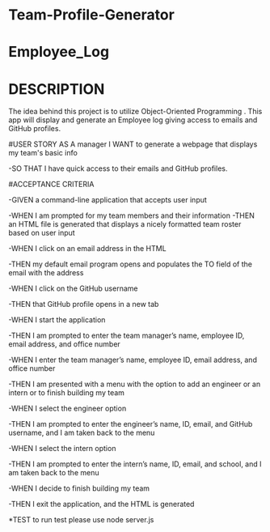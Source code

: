 # Team-Profile-Generator

# Employee_Log
# DESCRIPTION
The idea behind this project is to utilize 
Object-Oriented Programming . This app will display 
and generate an Employee log giving access to emails 
and GitHub profiles.

#USER STORY
AS A manager
I WANT to generate a webpage that displays my team's 
basic info 

-SO THAT I have quick access to their emails and 
GitHub profiles.

#ACCEPTANCE CRITERIA

-GIVEN a command-line application that accepts user 
input

-WHEN I am prompted for my team members and their 
information
-THEN an HTML file is generated that displays a nicely 
formatted team roster based on user input

-WHEN I click on an email address in the HTML

-THEN my default email program opens and populates the 
TO field of the email with the address

-WHEN I click on the GitHub username

-THEN that GitHub profile opens in a new tab

-WHEN I start the application

-THEN I am prompted to enter the team manager’s name, 
employee ID, email address, and office number

-WHEN I enter the team manager’s name, employee ID, 
email address, and office number

-THEN I am presented with a menu with the option to 
add an engineer or an intern or to finish building my 
team

-WHEN I select the engineer option

-THEN I am prompted to enter the engineer’s name, ID, 
email, and GitHub username, and I am taken back to the 
menu

-WHEN I select the intern option

-THEN I am prompted to enter the intern’s name, ID, 
email, and school, and I am taken back to the menu

-WHEN I decide to finish building my team

-THEN I exit the application, and the HTML is generated

*TEST 
to run test please use node server.js

